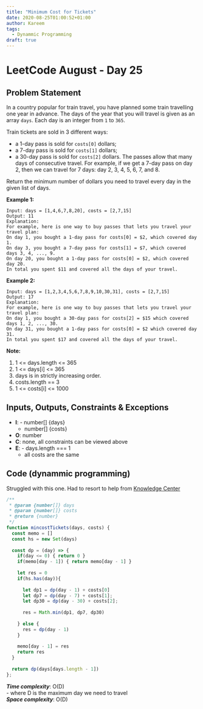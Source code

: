```yaml
---
title: "Minimum Cost for Tickets"
date: 2020-08-25T01:00:52+01:00
author: Kareem
tags:
  - Dynammic Programming
draft: true
---
```


<!-- LeetCode month and day here -->
# LeetCode August - Day 25

## Problem Statement

In a country popular for train travel, you have planned some train travelling one year in advance.  The days of the year that you will travel is given as an array `days`.  Each day is an integer from `1` to `365`.

Train tickets are sold in 3 different ways:

- a 1-day pass is sold for `costs[0]` dollars;
- a 7-day pass is sold for `costs[1]` dollars;
- a 30-day pass is sold for `costs[2]` dollars.
The passes allow that many days of consecutive travel.  For example, if we get a 7-day pass on day 2, then we can travel for 7 days: day 2, 3, 4, 5, 6, 7, and 8.

Return the minimum number of dollars you need to travel every day in the given list of days.

**Example 1:**
```
Input: days = [1,4,6,7,8,20], costs = [2,7,15]
Output: 11
Explanation: 
For example, here is one way to buy passes that lets you travel your travel plan:
On day 1, you bought a 1-day pass for costs[0] = $2, which covered day 1.
On day 3, you bought a 7-day pass for costs[1] = $7, which covered days 3, 4, ..., 9.
On day 20, you bought a 1-day pass for costs[0] = $2, which covered day 20.
In total you spent $11 and covered all the days of your travel.
```
**Example 2:**
```
Input: days = [1,2,3,4,5,6,7,8,9,10,30,31], costs = [2,7,15]
Output: 17
Explanation: 
For example, here is one way to buy passes that lets you travel your travel plan:
On day 1, you bought a 30-day pass for costs[2] = $15 which covered days 1, 2, ..., 30.
On day 31, you bought a 1-day pass for costs[0] = $2 which covered day 31.
In total you spent $17 and covered all the days of your travel.
```
**Note:**

1. 1 <= days.length <= 365
2. 1 <= days[i] <= 365
3. days is in strictly increasing order.
4. costs.length == 3
5. 1 <= costs[i] <= 1000

## Inputs, Outputs, Constraints & Exceptions
- **I**: - number[] {days}
  - number[] {costs}
- **O**: number
- **C**: none, all constraints can be viewed above
- **E**: - days.length === 1
  - all costs are the same


## Code (dynammic programming)

Struggled with this one. Had to resort to help from [Knowledge Center](https://www.youtube.com/watch?v=HyN5hdD1JU4)

```js
/**
 * @param {number[]} days
 * @param {number[]} costs
 * @return {number}
 */
function mincostTickets(days, costs) {
  const memo = []
  const hs = new Set(days)
  
  const dp = (day) => {
    if(day <= 0) { return 0 }
    if(memo[day - 1]) { return memo[day - 1] }
    
    let res = 0
    if(hs.has(day)){
      
      let dp1 = dp(day - 1) + costs[0]
      let dp7 = dp(day - 7) + costs[1];
      let dp30 = dp(day - 30) + costs[2];
      
      res = Math.min(dp1, dp7, dp30)
      
    } else {
      res = dp(day - 1)
    }
    
    memo[day - 1] = res
    return res
  }
  
  return dp(days[days.length - 1])
};
```

**_Time complexity_**: O(D) \
\- where D is the maximum day we need to travel\
**_Space complexity_**: O(D)